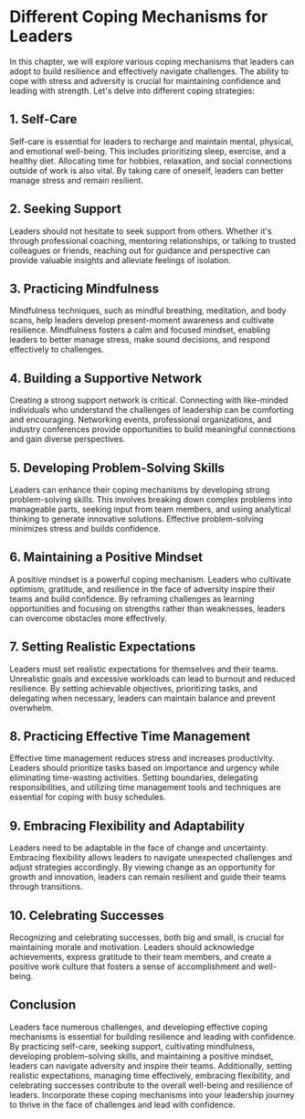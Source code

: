 Different Coping Mechanisms for Leaders
==================================================

In this chapter, we will explore various coping mechanisms that leaders can adopt to build resilience and effectively navigate challenges. The ability to cope with stress and adversity is crucial for maintaining confidence and leading with strength. Let's delve into different coping strategies:

1\. **Self-Care**
----------------

Self-care is essential for leaders to recharge and maintain mental, physical, and emotional well-being. This includes prioritizing sleep, exercise, and a healthy diet. Allocating time for hobbies, relaxation, and social connections outside of work is also vital. By taking care of oneself, leaders can better manage stress and remain resilient.

2\. **Seeking Support**
----------------------

Leaders should not hesitate to seek support from others. Whether it's through professional coaching, mentoring relationships, or talking to trusted colleagues or friends, reaching out for guidance and perspective can provide valuable insights and alleviate feelings of isolation.

3\. **Practicing Mindfulness**
-----------------------------

Mindfulness techniques, such as mindful breathing, meditation, and body scans, help leaders develop present-moment awareness and cultivate resilience. Mindfulness fosters a calm and focused mindset, enabling leaders to better manage stress, make sound decisions, and respond effectively to challenges.

4\. **Building a Supportive Network**
------------------------------------

Creating a strong support network is critical. Connecting with like-minded individuals who understand the challenges of leadership can be comforting and encouraging. Networking events, professional organizations, and industry conferences provide opportunities to build meaningful connections and gain diverse perspectives.

5\. **Developing Problem-Solving Skills**
----------------------------------------

Leaders can enhance their coping mechanisms by developing strong problem-solving skills. This involves breaking down complex problems into manageable parts, seeking input from team members, and using analytical thinking to generate innovative solutions. Effective problem-solving minimizes stress and builds confidence.

6\. **Maintaining a Positive Mindset**
-------------------------------------

A positive mindset is a powerful coping mechanism. Leaders who cultivate optimism, gratitude, and resilience in the face of adversity inspire their teams and build confidence. By reframing challenges as learning opportunities and focusing on strengths rather than weaknesses, leaders can overcome obstacles more effectively.

7\. **Setting Realistic Expectations**
-------------------------------------

Leaders must set realistic expectations for themselves and their teams. Unrealistic goals and excessive workloads can lead to burnout and reduced resilience. By setting achievable objectives, prioritizing tasks, and delegating when necessary, leaders can maintain balance and prevent overwhelm.

8\. **Practicing Effective Time Management**
-------------------------------------------

Effective time management reduces stress and increases productivity. Leaders should prioritize tasks based on importance and urgency while eliminating time-wasting activities. Setting boundaries, delegating responsibilities, and utilizing time management tools and techniques are essential for coping with busy schedules.

9\. **Embracing Flexibility and Adaptability**
---------------------------------------------

Leaders need to be adaptable in the face of change and uncertainty. Embracing flexibility allows leaders to navigate unexpected challenges and adjust strategies accordingly. By viewing change as an opportunity for growth and innovation, leaders can remain resilient and guide their teams through transitions.

10\. **Celebrating Successes**
-----------------------------

Recognizing and celebrating successes, both big and small, is crucial for maintaining morale and motivation. Leaders should acknowledge achievements, express gratitude to their team members, and create a positive work culture that fosters a sense of accomplishment and well-being.

Conclusion
----------

Leaders face numerous challenges, and developing effective coping mechanisms is essential for building resilience and leading with confidence. By practicing self-care, seeking support, cultivating mindfulness, developing problem-solving skills, and maintaining a positive mindset, leaders can navigate adversity and inspire their teams. Additionally, setting realistic expectations, managing time effectively, embracing flexibility, and celebrating successes contribute to the overall well-being and resilience of leaders. Incorporate these coping mechanisms into your leadership journey to thrive in the face of challenges and lead with confidence.
